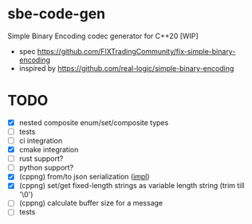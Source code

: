 # sbe-code-gen

Simple Binary Encoding codec generator for C++20 [WIP]

* spec https://github.com/FIXTradingCommunity/fix-simple-binary-encoding
* inspired by https://github.com/real-logic/simple-binary-encoding

# TODO

- [x] nested composite enum/set/composite types
- [ ] tests
- [ ] ci integration
- [x] cmake integration
- [ ] rust support?
- [ ] python support?
- [x] (cppng) from/to json serialization ([impl](example/example_json.cpp))
- [x] (cppng) set/get fixed-length strings as variable length string (trim till '\0')
- [ ] (cppng) calculate buffer size for a message
- [ ] tests

